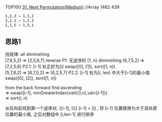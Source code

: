 TOP100
[31. Next Permutation(Medium)](https://leetcode.com/problems/next-permutation)
//Array 1462 439

```html
1,2,3 → 1,3,2
3,2,1 → 1,2,3
1,1,5 → 1,5,1
```

## 思路1

找规律:
all diminishing  
[7,6,5,2]  ⇒  [2,5,6,7]  reverse P1: 无逆序的
[1, n) diminishing
[6,7,5,2]  ⇒  [7,2,5,6]                      P2.1: [i-1] 处正好为[i]
swap([0], [1]), sort([1, n))  
[5,7,6,2]  ⇒  [6,7,5,2] ⇒ [6,2,5,7]          P2.2: [i-1] 处为[i, len) 中大于[i-1]的最小值 swap([0], [2]), sort([1, n))

from the back forward find ascending     
⇒ swap([i-1], minGreaterIndex{val∈[i,n),val>[i-1]))     
⇒ sort(i, n)

从后向前找到第一个逆序对, {[i-1], [i]}  [i-1] < [i] , 将 [i-1] 位置替换为大于该处原位置的最小值, 之后对数组中 [i,len-1] 进行排序